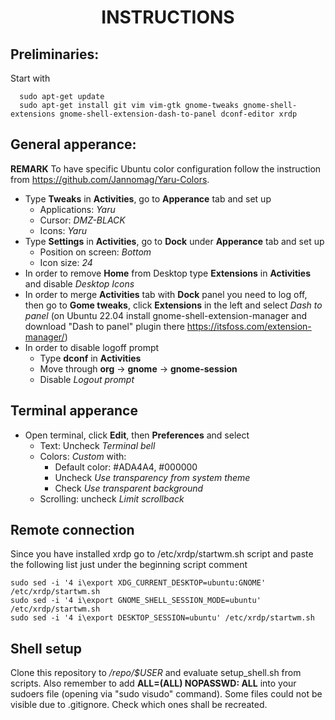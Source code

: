 <div align="center">
      <h1>INSTRUCTIONS</h1>
</div>

## Preliminaries:
Start with

      sudo apt-get update
      sudo apt-get install git vim vim-gtk gnome-tweaks gnome-shell-extensions gnome-shell-extension-dash-to-panel dconf-editor xrdp

## General apperance:
**REMARK**
To have specific Ubuntu color configuration follow the instruction from https://github.com/Jannomag/Yaru-Colors.

* Type **Tweaks** in **Activities**, go to **Apperance** tab and set up
  * Applications: *Yaru*
  * Cursor: *DMZ-BLACK*
  * Icons: *Yaru*
* Type **Settings** in **Activities**, go to **Dock** under **Apperance** tab and set up
  * Position on screen: *Bottom*
  * Icon size: *24*
* In order to remove **Home** from Desktop type **Extensions** in **Activities** and disable *Desktop Icons*
* In order to merge **Activities** tab with **Dock** panel you need to log off, then go to **Gome tweaks**, click **Extensions** in the left and
  select *Dash to panel* (on Ubuntu 22.04 install gnome-shell-extension-manager and download "Dash to panel" plugin there https://itsfoss.com/extension-manager/)
* In order to disable logoff prompt
  * Type **dconf** in **Activities**
  * Move through **org** -> **gnome** -> **gnome-session**
  * Disable *Logout prompt*

## Terminal apperance
* Open terminal, click **Edit**, then **Preferences** and select
   * Text: Uncheck *Terminal bell*
   * Colors: *Custom* with:
      * Default color: #ADA4A4, #000000
      * Uncheck *Use transparency from system theme*
      * Check *Use transparent background*
   * Scrolling: uncheck *Limit scrollback*

## Remote connection
   Since you have installed xrdp go to /etc/xrdp/startwm.sh script and paste the following list just under the beginning
   script comment

    sudo sed -i '4 i\export XDG_CURRENT_DESKTOP=ubuntu:GNOME' /etc/xrdp/startwm.sh
    sudo sed -i '4 i\export GNOME_SHELL_SESSION_MODE=ubuntu' /etc/xrdp/startwm.sh
    sudo sed -i '4 i\export DESKTOP_SESSION=ubuntu' /etc/xrdp/startwm.sh

## Shell setup
   Clone this repository to */repo/$USER* and evaluate setup_shell.sh from scripts.
   Also remember to add <username> **ALL=(ALL) NOPASSWD: ALL** into your sudoers file (opening via "sudo visudo" command).
   Some files could not be visible due to .gitignore. Check which ones shall be recreated.
